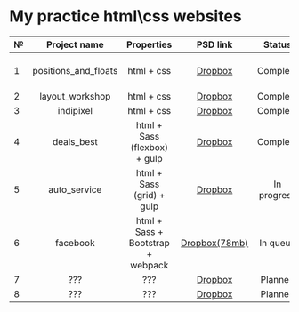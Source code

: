 
# My practice html\css websites 
| №        | Project name           | Properties | PSD link  | Status  | Browsers |
| ------------- |:-------------:| :-----:| :-----:| :-----: | -----:|
| 1      | positions_and_floats | html + css | [Dropbox](https://www.dropbox.com/s/f8on2zjdnb4ydj4/float_position%20task.psd?dl=0) | Complete | IE 9+, Chrome, FireFox |
|2 | layout_workshop | html + css | [Dropbox](https://www.dropbox.com/s/0zpuu6id5h79k8l/01-Home_Page.psd?dl=0) | Complete | Chrome |
| 3      | indipixel | html + css | [Dropbox](https://www.dropbox.com/s/3y1abepvoo6fsn9/indipixel_v2_free_psd_web_template.psd?dl=0) | Complete | Chrome |
| 4      | deals_best      | html + Sass (flexbox) + gulp |   [Dropbox](https://www.dropbox.com/s/4k7ugcsq2nuob9m/Premium%20Beautiful%20Deals%20Website%20PSD%20Template%20for%20Free%20Download%20-%20cssauthor.com.psd?dl=0) | Complete | Chrome |
| 5      | auto_service      | html + Sass (grid) + gulp |   [Dropbox](https://www.dropbox.com/s/924wmbz4tzlv4tu/index.psd?dl=0) | In progress | Chrome |
| 6 | facebook | html + Sass + Bootstrap + webpack | [Dropbox(78mb)](https://www.dropbox.com/s/nadiw4de4j9185w/Facebook-01-Desktop-Profile.psd?dl=0) | In queue | Chrome |
| 7 | ??? | ??? | [Dropbox](https://www.dropbox.com/s/38dxvb3sa6mfln6/CV%20Portfoilio.psd?dl=0) | Planned | ??? |
| 8 | ??? | ??? | [Dropbox](https://www.dropbox.com/s/fesivova7oli9zi/rwd_task.psd?dl=0) | Planned | ??? |
